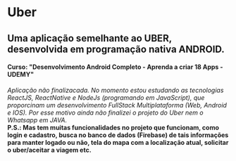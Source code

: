 # Uber
## Uma aplicação semelhante ao UBER, desenvolvida em programação nativa ANDROID.
#### Curso: "Desenvolvimento Android Completo - Aprenda a criar 18 Apps - UDEMY"

*Aplicação não finalizacada. No momento estou estudando as tecnologias ReactJS, ReactNative e NodeJs (programando em JavaScript), que proporcinam um desenvolvimento FullStack Multiplataforma (Web, Android e IOS). Por esse motivo ainda não finalizei o projeto do Uber nem o Whatsapp em JAVA.*
<br />
**P.S.: Mas tem muitas funcionalidades no projeto que funcionam, como login e cadastro, busca no banco de dados (Firebase) de tais informações para manter logado ou não, tela do mapa com a localização atual, solicitar o uber/aceitar a viagem etc.**
